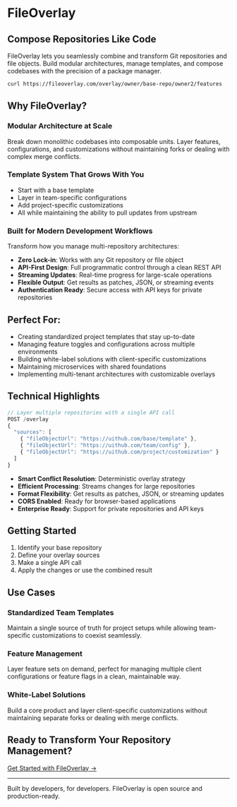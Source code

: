# FileOverlay

## Compose Repositories Like Code

FileOverlay lets you seamlessly combine and transform Git repositories and file objects. Build modular architectures, manage templates, and compose codebases with the precision of a package manager.

```bash
curl https://fileoverlay.com/overlay/owner/base-repo/owner2/features
```

## Why FileOverlay?

### Modular Architecture at Scale

Break down monolithic codebases into composable units. Layer features, configurations, and customizations without maintaining forks or dealing with complex merge conflicts.

### Template System That Grows With You

- Start with a base template
- Layer in team-specific configurations
- Add project-specific customizations
- All while maintaining the ability to pull updates from upstream

### Built for Modern Development Workflows

Transform how you manage multi-repository architectures:

- **Zero Lock-in**: Works with any Git repository or file object
- **API-First Design**: Full programmatic control through a clean REST API
- **Streaming Updates**: Real-time progress for large-scale operations
- **Flexible Output**: Get results as patches, JSON, or streaming events
- **Authentication Ready**: Secure access with API keys for private repositories

## Perfect For:

- Creating standardized project templates that stay up-to-date
- Managing feature toggles and configurations across multiple environments
- Building white-label solutions with client-specific customizations
- Maintaining microservices with shared foundations
- Implementing multi-tenant architectures with customizable overlays

## Technical Highlights

```typescript
// Layer multiple repositories with a single API call
POST /overlay
{
  "sources": [
    { "fileObjectUrl": "https://uithub.com/base/template" },
    { "fileObjectUrl": "https://uithub.com/team/config" },
    { "fileObjectUrl": "https://uithub.com/project/customization" }
  ]
}
```

- **Smart Conflict Resolution**: Deterministic overlay strategy
- **Efficient Processing**: Streams changes for large repositories
- **Format Flexibility**: Get results as patches, JSON, or streaming updates
- **CORS Enabled**: Ready for browser-based applications
- **Enterprise Ready**: Support for private repositories and API keys

## Getting Started

1. Identify your base repository
2. Define your overlay sources
3. Make a single API call
4. Apply the changes or use the combined result

## Use Cases

### Standardized Team Templates

Maintain a single source of truth for project setups while allowing team-specific customizations to coexist seamlessly.

### Feature Management

Layer feature sets on demand, perfect for managing multiple client configurations or feature flags in a clean, maintainable way.

### White-Label Solutions

Build a core product and layer client-specific customizations without maintaining separate forks or dealing with merge conflicts.

## Ready to Transform Your Repository Management?

[Get Started with FileOverlay →](https://fileoverlay.com/openapi.html)

---

Built by developers, for developers. FileOverlay is open source and production-ready.
